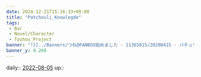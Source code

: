 ```yaml
---
date: 2024-12-21T15:16:33+09:00
title: "Patchouli_Knowlegde"
tags:
 - Bar
 - Novel/Character
 - Touhou_Project
banner: "![[../Banners/つね@FANBOX始めました - 11365815/20200415 - パチュリー.jpg]]"
banner_y: 0.268
---
```


daily:: [2022-08-05](../../../Daily_Note/2022-08-05.md)
up::


